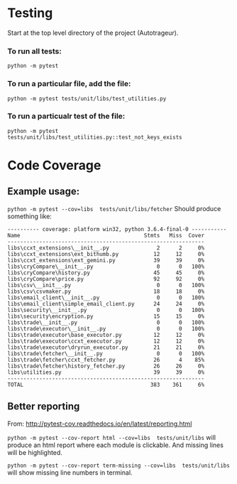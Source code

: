 # Testing
Start at the top level directory of the project (Autotrageur).
### To run all tests:
```python -m pytest```
### To run a particular file, add the file:
```python -m pytest tests/unit/libs/test_utilities.py```
### To run a particualr test of the file:
```python -m pytest tests/unit/libs/test_utilities.py::test_not_keys_exists```


# Code Coverage
## Example usage:
`python -m pytest --cov=libs  tests/unit/libs/fetcher`
Should produce something like:

```
---------- coverage: platform win32, python 3.6.4-final-0 -----------
Name                                       Stmts   Miss  Cover
--------------------------------------------------------------
libs\ccxt_extensions\__init__.py               2      2     0%
libs\ccxt_extensions\ext_bithumb.py           12     12     0%
libs\ccxt_extensions\ext_gemini.py            39     39     0%
libs\cryCompare\__init__.py                    0      0   100%
libs\cryCompare\history.py                    45     45     0%
libs\cryCompare\price.py                      92     92     0%
libs\csv\__init__.py                           0      0   100%
libs\csv\csvmaker.py                          18     18     0%
libs\email_client\__init__.py                  0      0   100%
libs\email_client\simple_email_client.py      24     24     0%
libs\security\__init__.py                      0      0   100%
libs\security\encryption.py                   15     15     0%
libs\trade\__init__.py                         0      0   100%
libs\trade\executor\__init__.py                0      0   100%
libs\trade\executor\base_executor.py          12     12     0%
libs\trade\executor\ccxt_executor.py          12     12     0%
libs\trade\executor\dryrun_executor.py        21     21     0%
libs\trade\fetcher\__init__.py                 0      0   100%
libs\trade\fetcher\ccxt_fetcher.py            26      4    85%
libs\trade\fetcher\history_fetcher.py         26     26     0%
libs\utilities.py                             39     39     0%
--------------------------------------------------------------
TOTAL                                        383    361     6%
```

## Better reporting

From:
http://pytest-cov.readthedocs.io/en/latest/reporting.html

`python -m pytest --cov-report html --cov=libs  tests/unit/libs` will produce an html report where each module is clickable.  And missing lines will be highlighted.

`python -m pytest --cov-report term-missing --cov=libs  tests/unit/libs` will show missing
line numbers in terminal.